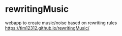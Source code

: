 # rewritingMusic
webapp to create music/noise based on rewriting rules 
https://tim12312.github.io/rewritingMusic/



